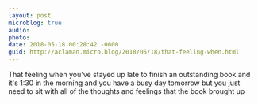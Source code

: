 ```yaml
---
layout: post
microblog: true
audio: 
photo: 
date: 2018-05-18 00:28:42 -0600
guid: http://aclaman.micro.blog/2018/05/18/that-feeling-when.html
---
```

That feeling when you've stayed up late to finish an outstanding book and it's 1:30 in the morning and you have a busy day tomorrow but you just need to sit with all of the thoughts and feelings that the book brought up
